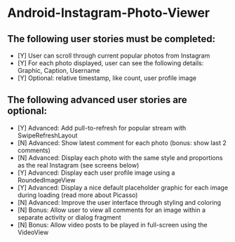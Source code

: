 # Android-Instagram-Photo-Viewer
## The following user stories must be completed:

- [Y] User can scroll through current popular photos from Instagram 
- [Y] For each photo displayed, user can see the following details: Graphic, Caption, Username 
- [Y] Optional: relative timestamp, like count, user profile image 

## The following advanced user stories are optional:

- [Y] Advanced: Add pull-to-refresh for popular stream with SwipeRefreshLayout 
- [N] Advanced: Show latest comment for each photo (bonus: show last 2 comments)
- [N] Advanced: Display each photo with the same style and proportions as the real Instagram (see screens below)
- [Y] Advanced: Display each user profile image using a RoundedImageView
- [Y] Advanced: Display a nice default placeholder graphic for each image during loading (read more about Picasso)
- [N] Advanced: Improve the user interface through styling and coloring
- [N] Bonus: Allow user to view all comments for an image within a separate activity or dialog fragment 
- [N] Bonus: Allow video posts to be played in full-screen using the VideoView 
